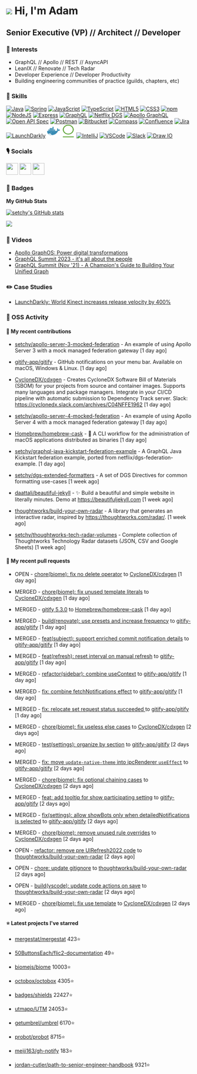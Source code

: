![](https://user-images.githubusercontent.com/18350557/176309783-0785949b-9127-417c-8b55-ab5a4333674e.gif) Hi, I'm Adam
============================================================================================================================

Senior Executive (VP) // Architect // Developer
-----------------------------------------------

### 🔭 Interests

- GraphQL // Apollo // REST // AsyncAPI
- LeanIX // Renovate // Tech Radar
- Developer Experience // Developer Productivity
- Building engineering communities of practice (guilds, chapters, etc)

### 💪 Skills

<p align="left">
  <a href="https://www.oracle.com/java/" target="_blank" rel="noreferrer"><img src="https://raw.githubusercontent.com/danielcranney/readme-generator/main/public/icons/skills/java-colored.svg" width="36" height="36" alt="Java" /></a>
  <a href="https://spring.io/" target="_blank" rel="noreferrer"><img src="https://cdn.worldvectorlogo.com/logos/spring-3.svg" width="36" height="36" alt="Spring" /></a> 
  <a href="https://developer.mozilla.org/en-US/docs/Web/JavaScript" target="_blank" rel="noreferrer"><img src="https://raw.githubusercontent.com/danielcranney/readme-generator/main/public/icons/skills/javascript-colored.svg" width="36" height="36" alt="JavaScript" /></a>
  <a href="https://www.typescriptlang.org/" target="_blank" rel="noreferrer"><img src="https://raw.githubusercontent.com/danielcranney/readme-generator/main/public/icons/skills/typescript-colored.svg" width="36" height="36" alt="TypeScript" /></a>
  <a href="https://developer.mozilla.org/en-US/docs/Glossary/HTML5" target="_blank" rel="noreferrer"><img src="https://raw.githubusercontent.com/danielcranney/readme-generator/main/public/icons/skills/html5-colored.svg" width="36" height="36" alt="HTML5" /></a>
  <a href="https://www.w3.org/TR/CSS/#css" target="_blank" rel="noreferrer"><img src="https://raw.githubusercontent.com/danielcranney/readme-generator/main/public/icons/skills/css3-colored.svg" width="36" height="36" alt="CSS3" /></a>
  <a href="https://www.npmjs.com//" target="_blank" rel="noreferrer"><img src="https://cdn.worldvectorlogo.com/logos/npm-square-red-1.svg" width="36" height="36" alt="npm" /></a>
  <a href="https://nodejs.org/en/" target="_blank" rel="noreferrer"><img src="https://raw.githubusercontent.com/danielcranney/readme-generator/main/public/icons/skills/nodejs-colored.svg" width="36" height="36" alt="NodeJS" /></a>
  <a href="https://expressjs.com/" target="_blank" rel="noreferrer"><img src="https://raw.githubusercontent.com/danielcranney/readme-generator/main/public/icons/skills/express-colored.svg" width="36" height="36" alt="Express" /></a>
  <a href="https://graphql.org/" target="_blank" rel="noreferrer"><img src="https://raw.githubusercontent.com/danielcranney/readme-generator/main/public/icons/skills/graphql-colored.svg" width="36" height="36" alt="GraphQL" /></a>
  <a href="https://netflix.github.io/dgs/" target="_blank" rel="noreferrer"><img src="https://raw.githubusercontent.com/Netflix/dgs/main/docs/images/dgs-framework-brand/Icon/dgs-icon--blue.svg" width="36" height="36" alt="Netflix DGS" /></a>
  <a href="https://apollographql.com/" target="_blank" rel="noreferrer"><img src="https://cdn.worldvectorlogo.com/logos/apollo-graphql-compact.svg" width="36" height="36" alt="Apollo GraphQL" /></a>
  <a href="https://swagger.io/specification/" target="_blank" rel="noreferrer"><img src="https://cdn.worldvectorlogo.com/logos/openapi-1.svg" width="36" height="36" alt="Open API Spec" /></a>
  <a href="https://www.postman.com//" target="_blank" rel="noreferrer"><img src="https://cdn.worldvectorlogo.com/logos/postman.svg" width="36" height="36" alt="Postman" /></a>
  <a href="https://www.atlassian.com/software/bitbucket" target="_blank" rel="noreferrer"><img src="https://cdn.worldvectorlogo.com/logos/bitbucket-icon.svg" width="36" height="36" alt="Bitbucket" /></a>
  <a href="https://www.atlassian.com/software/compass" target="_blank" rel="noreferrer"><img src="https://cdn.worldvectorlogo.com/logos/atlassian-compass-1.svg" width="36" height="36" alt="Compass" /></a>
  <a href="https://www.atlassian.com/software/confluence" target="_blank" rel="noreferrer"><img src="https://cdn.worldvectorlogo.com/logos/confluence-1.svg" width="36" height="36" alt="Confluence" /></a>
  <a href="https://www.atlassian.com/software/jira" target="_blank" rel="noreferrer"><img src="https://cdn.worldvectorlogo.com/logos/jira-1.svg" width="36" height="36" alt="Jira" /></a>
  <a href="https://launchdarkly.com/" target="_blank" rel="noreferrer"><img src="https://cdn.worldvectorlogo.com/logos/launchdarkly-2.svg" width="36" height="36" alt="LaunchDarkly" /></a>
  <a href="https://docker.com/" target="_blank" rel="noreferrer"><img src="https://raw.githubusercontent.com/nx211/homer-icons/master/png/docker.png" width="36" height="36" alt="Docker" /></a>
  <a href="https://jfrog.com/artifactory/" target="_blank" rel="noreferrer"><img src="https://raw.githubusercontent.com/nx211/homer-icons/master/png/artifactory.png" width="36" height="36" alt="Artifactory" /></a>
  <a href="https://www.jetbrains.com/idea/" target="_blank" rel="noreferrer"><img src="https://cdn.worldvectorlogo.com/logos/intellij-idea-1.svg" width="36" height="36" alt="IntelliJ" /></a>
  <a href="https://code.visualstudio.com/" target="_blank" rel="noreferrer"><img src="https://cdn.worldvectorlogo.com/logos/visual-studio-code-1.svg" width="36" height="36" alt="VSCode" /></a>
  <a href="https://slack.com/" target="_blank" rel="noreferrer"><img src="https://cdn.worldvectorlogo.com/logos/slack-new-logo.svg" width="36" height="36" alt="Slack" /></a>
  <a href="https://drawio-app.com/" target="_blank" rel="noreferrer"><img src="https://cdn.worldvectorlogo.com/logos/draw-io.svg" width="36" height="36" alt="Draw IO" /></a>
</p>

                      

### 🎙️ Socials
                  
<p align="left">
  <a href="https://www.github.com/setchy" target="_blank" rel="noreferrer"><img src="https://raw.githubusercontent.com/danielcranney/readme-generator/main/public/icons/socials/github.svg" width="32" height="32" /></a>
  <a href="https://www.linkedin.com/in/adamsetch" target="_blank" rel="noreferrer"><img src="https://raw.githubusercontent.com/danielcranney/readme-generator/main/public/icons/socials/linkedin.svg" width="32" height="32" /></a>
  <a href="https://www.twitter.com/setchy87" target="_blank" rel="noreferrer"><img src="https://raw.githubusercontent.com/danielcranney/readme-generator/main/public/icons/socials/twitter.svg" width="32" height="32" /></a>
</p>

### 📛 Badges

<b>My GitHub Stats</b>

<a href="http://www.github.com/setchy"><img src="https://github-readme-stats.vercel.app/api?username=setchy&show_icons=true&hide=&count_private=true&title_color=0891b2&text_color=ffffff&icon_color=0891b2&bg_color=1c1917&hide_border=true&show_icons=true" alt="setchy's GitHub stats" /></a>

<a href="http://www.github.com/setchy"><img src="https://github-readme-streak-stats.herokuapp.com/?user=setchy&stroke=ffffff&background=1c1917&ring=0891b2&fire=0891b2&currStreakNum=ffffff&currStreakLabel=0891b2&sideNums=ffffff&sideLabels=ffffff&dates=ffffff&hide_border=true" /></a>

### 📼 Videos

- [Apollo GraphOS: Power digital transformations](https://www.apollographql.com/enterprise?wvideo=4fu2lsjssc)
- [GraphQL Summit 2023 - it's all about the people](https://www.youtube.com/watch?v=090IWEcHbJc)
- [GraphQL Summit (Nov '21) - A Champion's Guide to Building Your Unified Graph](https://www.apollographql.com/events/roundtable/graphql-summit-november-2021/a-champions-guide-to-building-your-unified-graph)

### ✏️ Case Studies

- [LaunchDarkly: World Kinect increases release velocity by 400%](https://launchdarkly.com/case-studies/world-kinect/)

### 🎯 OSS Activity
#### 🚀 My recent contributions



- [setchy/apollo-server-3-mocked-federation](https://github.com/setchy/apollo-server-3-mocked-federation) - An example of using Apollo Server 3 with a mock managed federation gateway [1 day ago]

- [gitify-app/gitify](https://github.com/gitify-app/gitify) - GitHub notifications on your menu bar. Available on macOS, Windows &amp; Linux. [1 day ago]

- [CycloneDX/cdxgen](https://github.com/CycloneDX/cdxgen) - Creates CycloneDX Software Bill of Materials (SBOM) for your projects from source and container images. Supports many languages and package managers. Integrate in your CI/CD pipeline with automatic submission to Dependency Track server. Slack: https://cyclonedx.slack.com/archives/C04NFFE1962 [1 day ago]

- [setchy/apollo-server-4-mocked-federation](https://github.com/setchy/apollo-server-4-mocked-federation) - An example of using Apollo Server 4 with a mock managed federation gateway [1 day ago]

- [Homebrew/homebrew-cask](https://github.com/Homebrew/homebrew-cask) - 🍻 A CLI workflow for the administration of macOS applications distributed as binaries [1 day ago]

- [setchy/graphql-java-kickstart-federation-example](https://github.com/setchy/graphql-java-kickstart-federation-example) - A GraphQL Java Kickstart federation example, ported from netflix/dgs-federation-example. [1 day ago]

- [setchy/dgs-extended-formatters](https://github.com/setchy/dgs-extended-formatters) - A set of DGS Directives for common formatting use-cases [1 week ago]

- [daattali/beautiful-jekyll](https://github.com/daattali/beautiful-jekyll) - ✨ Build a beautiful and simple website in literally minutes. Demo at https://beautifuljekyll.com [1 week ago]

- [thoughtworks/build-your-own-radar](https://github.com/thoughtworks/build-your-own-radar) - A library that generates an interactive radar, inspired by https://thoughtworks.com/radar/. [1 week ago]

- [setchy/thoughtworks-tech-radar-volumes](https://github.com/setchy/thoughtworks-tech-radar-volumes) - Complete collection of Thoughtworks Technology Radar datasets (JSON, CSV and Google Sheets) [1 week ago]

#### 🎉 My recent pull requests



- OPEN - [chore(biome): fix no delete operator](https://github.com/CycloneDX/cdxgen/pull/990) to [CycloneDX/cdxgen](https://github.com/CycloneDX/cdxgen) [1 day ago]

- MERGED - [chore(biome): fix unused template literals](https://github.com/CycloneDX/cdxgen/pull/989) to [CycloneDX/cdxgen](https://github.com/CycloneDX/cdxgen) [1 day ago]

- MERGED - [gitify 5.3.0](https://github.com/Homebrew/homebrew-cask/pull/171509) to [Homebrew/homebrew-cask](https://github.com/Homebrew/homebrew-cask) [1 day ago]

- MERGED - [build(renovate): use presets and increase frequency](https://github.com/gitify-app/gitify/pull/1018) to [gitify-app/gitify](https://github.com/gitify-app/gitify) [1 day ago]

- MERGED - [feat(subject): support enriched commit notification details](https://github.com/gitify-app/gitify/pull/1017) to [gitify-app/gitify](https://github.com/gitify-app/gitify) [1 day ago]

- MERGED - [feat(refresh): reset interval on manual refresh](https://github.com/gitify-app/gitify/pull/1014) to [gitify-app/gitify](https://github.com/gitify-app/gitify) [1 day ago]

- MERGED - [refactor(sidebar): combine useContext](https://github.com/gitify-app/gitify/pull/1013) to [gitify-app/gitify](https://github.com/gitify-app/gitify) [1 day ago]

- MERGED - [fix: combine fetchNotifications effect](https://github.com/gitify-app/gitify/pull/1012) to [gitify-app/gitify](https://github.com/gitify-app/gitify) [1 day ago]

- MERGED - [fix: relocate set request status succeeded ](https://github.com/gitify-app/gitify/pull/1011) to [gitify-app/gitify](https://github.com/gitify-app/gitify) [1 day ago]

- MERGED - [chore(biome): fix useless else cases](https://github.com/CycloneDX/cdxgen/pull/988) to [CycloneDX/cdxgen](https://github.com/CycloneDX/cdxgen) [2 days ago]

- MERGED - [test(settings): organize by section](https://github.com/gitify-app/gitify/pull/1010) to [gitify-app/gitify](https://github.com/gitify-app/gitify) [2 days ago]

- MERGED - [fix: move `update-native-theme` into ipcRenderer `useEffect`](https://github.com/gitify-app/gitify/pull/1009) to [gitify-app/gitify](https://github.com/gitify-app/gitify) [2 days ago]

- MERGED - [chore(biome): fix optional chaining cases](https://github.com/CycloneDX/cdxgen/pull/987) to [CycloneDX/cdxgen](https://github.com/CycloneDX/cdxgen) [2 days ago]

- MERGED - [feat: add tooltip for show participating setting](https://github.com/gitify-app/gitify/pull/1008) to [gitify-app/gitify](https://github.com/gitify-app/gitify) [2 days ago]

- MERGED - [fix(settings): allow showBots only when detailedNotifications is selected](https://github.com/gitify-app/gitify/pull/1007) to [gitify-app/gitify](https://github.com/gitify-app/gitify) [2 days ago]

- MERGED - [chore(biome): remove unused rule overrides](https://github.com/CycloneDX/cdxgen/pull/986) to [CycloneDX/cdxgen](https://github.com/CycloneDX/cdxgen) [2 days ago]

- OPEN - [refactor: remove pre UIRefresh2022 code](https://github.com/thoughtworks/build-your-own-radar/pull/374) to [thoughtworks/build-your-own-radar](https://github.com/thoughtworks/build-your-own-radar) [2 days ago]

- OPEN - [chore: update gitignore](https://github.com/thoughtworks/build-your-own-radar/pull/373) to [thoughtworks/build-your-own-radar](https://github.com/thoughtworks/build-your-own-radar) [2 days ago]

- OPEN - [build(vscode): update code actions on save](https://github.com/thoughtworks/build-your-own-radar/pull/372) to [thoughtworks/build-your-own-radar](https://github.com/thoughtworks/build-your-own-radar) [2 days ago]

- MERGED - [chore(biome): fix use template](https://github.com/CycloneDX/cdxgen/pull/985) to [CycloneDX/cdxgen](https://github.com/CycloneDX/cdxgen) [2 days ago]

#### ⭐ Latest projects I've starred



- [mergestat/mergestat](https://github.com/mergestat/mergestat) 423⭐

- [50ButtonsEach/flic2-documentation](https://github.com/50ButtonsEach/flic2-documentation) 49⭐

- [biomejs/biome](https://github.com/biomejs/biome) 10003⭐

- [octobox/octobox](https://github.com/octobox/octobox) 4305⭐

- [badges/shields](https://github.com/badges/shields) 22427⭐

- [utmapp/UTM](https://github.com/utmapp/UTM) 24053⭐

- [getumbrel/umbrel](https://github.com/getumbrel/umbrel) 6170⭐

- [probot/probot](https://github.com/probot/probot) 8715⭐

- [meiji163/gh-notify](https://github.com/meiji163/gh-notify) 183⭐

- [jordan-cutler/path-to-senior-engineer-handbook](https://github.com/jordan-cutler/path-to-senior-engineer-handbook) 9321⭐


